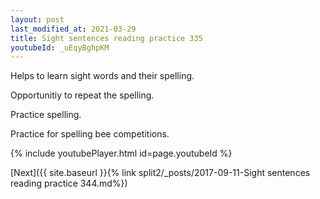 ```yaml
---
layout: post
last_modified_at: 2021-03-29
title: Sight sentences reading practice 335
youtubeId: _uEqyBghpKM
---
```

 
 
Helps to learn sight words and their spelling.

Opportunitiy to repeat the spelling. 

Practice spelling. 
 
Practice for spelling bee competitions. 
 
{% include youtubePlayer.html id=page.youtubeId %}
 
 

[Next]({{ site.baseurl }}{% link  split2/_posts/2017-09-11-Sight sentences reading practice 344.md%})
 
